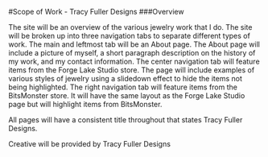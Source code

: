 #Scope of Work - Tracy Fuller Designs
###Overview

The site will be an overview of the various jewelry work that I do. The site will be broken up into three navigation tabs to separate different types of work. The main and leftmost tab will be an About page. The About page will include a picture of myself, a short paragraph description on the history of my work, and my contact information. The center navigation tab will feature items from the Forge Lake Studio store. The page will include examples of various styles of jewelry using a slidedown effect to hide the items not being highlighted. The right navigation tab will feature items from the BitsMonster store. It will have the same layout as the Forge Lake Studio page but will highlight items from BitsMonster.

All pages will have a consistent title throughout that states Tracy Fuller Designs.

Creative will be provided by Tracy Fuller Designs